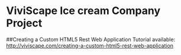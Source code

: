 # ViviScape Ice cream Company Project
##Creating a Custom HTML5 Rest Web Application
Tutorial available: http://viviscape.com/creating-a-custom-html5-rest-web-application

